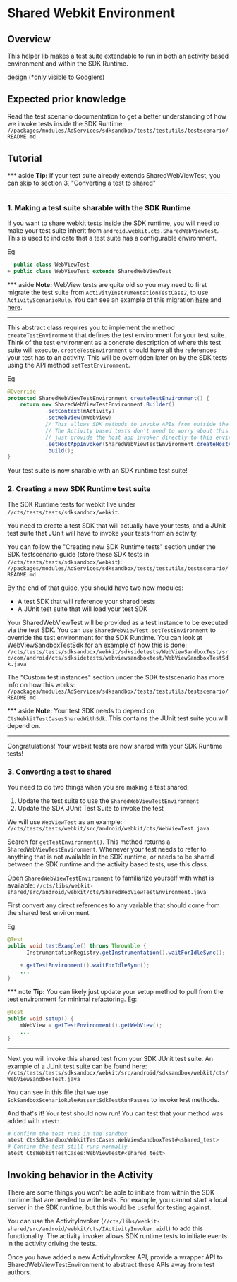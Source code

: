 # Shared Webkit Environment

## Overview

This helper lib makes a test suite extendable to run in both an activity based environment and
within the SDK Runtime.

[design](go/shared-sdk-sandbox-webview-tests) (*only visible to Googlers)

## Expected prior knowledge

Read the test scenario documentation to get a better understanding of how we invoke tests inside
the SDK Runtime:
`//packages/modules/AdServices/sdksandbox/tests/testutils/testscenario/README.md`

## Tutorial

*** aside
**Tip:**  If your test suite already extends SharedWebViewTest, you can skip to section
3, "Converting a test to shared"
***

### 1. Making a test suite sharable with the SDK Runtime

If you want to share webkit tests inside the SDK runtime, you will need to make your
test suite inherit from `android.webkit.cts.SharedWebViewTest`. This is used to indicate
that a test suite has a configurable environment.

Eg:
```java
- public class WebViewTest
+ public class WebViewTest extends SharedWebViewTest
```

*** aside
**Note:**  WebView tests are quite old so you may need to first migrate the test suite
from `ActivityInstrumentationTestCase2`, to use `ActivityScenarioRule`. You can see an example
of this migration [here](http://ag/20258043) and [here](http://ag/20300224).
***

This abstract class requires you to implement the method `createTestEnvironment` that
defines the test environment for your test suite. Think of the test environment as a
concrete description of where this test suite will execute. `createTestEnvironment` should
have all the references your test has to an activity. This will be overridden later on by the
SDK tests using the API method `setTestEnvironment`.

Eg:
```java
@Override
protected SharedWebViewTestEnvironment createTestEnvironment() {
    return new SharedWebViewTestEnvironment.Builder()
            .setContext(mActivity)
            .setWebView(mWebView)
            // This allows SDK methods to invoke APIs from outside the SDK.
            // The Activity based tests don't need to worry about this so you can
            // just provide the host app invoker directly to this environment.
            .setHostAppInvoker(SharedWebViewTestEnvironment.createHostAppInvoker())
            .build();
}
```

Your test suite is now sharable with an SDK runtime test suite!

### 2. Creating a new SDK Runtime test suite

The SDK Runtime tests for webkit live under `//cts/tests/tests/sdksandbox/webkit`.

You need to create a test SDK that will actually have your tests, and a
JUnit test suite that JUnit will have to invoke your tests from an activity.

You can follow the "Creating new SDK Runtime tests" section under the SDK testscenario
guide (store these SDK tests in `//cts/tests/tests/sdksandbox/webkit`):
`//packages/modules/AdServices/sdksandbox/tests/testutils/testscenario/README.md`

By the end of that guide, you should have two new modules:
*  A test SDK that will reference your shared tests
*  A JUnit test suite that will load your test SDK

Your SharedWebViewTest will be provided as a test instance to be executed via the test SDK.
You can use `SharedWebViewTest.setTestEnvironment` to override the test environment for the
SDK Runtime.
You can look at WebViewSandboxTestSdk for an example of how this is done:
`//cts/tests/tests/sdksandbox/webkit/sdksidetests/WebViewSandboxTest/src/com/android/cts/sdksidetests/webviewsandboxtest/WebViewSandboxTestSdk.java`

The "Custom test instances" section under the SDK testscenario has more info on how this works:
`//packages/modules/AdServices/sdksandbox/tests/testutils/testscenario/README.md`

*** aside
**Note:**   Your test SDK needs to depend on `CtsWebkitTestCasesSharedWithSdk`. This contains
the JUnit test suite you will depend on.
***

Congratulations! Your webkit tests are now shared with your SDK Runtime tests!

### 3. Converting a test to shared

You need to do two things when you are making a test shared:
1. Update the test suite to use the `SharedWebViewTestEnvironment`
2. Update the SDK JUnit Test Suite to invoke the test

We will use `WebViewTest` as an example:
`//cts/tests/tests/webkit/src/android/webkit/cts/WebViewTest.java`

Search for `getTestEnvironment()`. This method returns a `SharedWebViewTestEnvironment`.
Whenever your test needs to refer to anything that is not available in the SDK runtime,
or needs to be shared between the SDK runtime and the activity based tests,
use this class.

Open `SharedWebViewTestEnvironment` to familiarize yourself with what is available:
`//cts/libs/webkit-shared/src/android/webkit/cts/SharedWebViewTestEnvironment.java`

First convert any direct references to any variable that should come from the shared test
environment.

Eg:
```java
@Test
public void testExample() throws Throwable {
    - InstrumentationRegistry.getInstrumentation().waitForIdleSync();

    + getTestEnvironment().waitForIdleSync();
    ...
}
```

*** note
**Tip:**  You can likely just update your setup method to pull from the test environment for
minimal refactoring. Eg:

```java
@Test
public void setup() {
    mWebView = getTestEnvironment().getWebView();
    ...
}
```
***

Next you will invoke this shared test from your SDK JUnit test suite. An example of a JUnit
test suite can be found here:
`//cts/tests/tests/sdksandbox/webkit/src/android/sdksandbox/webkit/cts/WebViewSandboxTest.java`

You can see in this file that we use `SdkSandboxScenarioRule#assertSdkTestRunPasses` to invoke
test methods.

And that's it! Your test should now run! You can test that your method was added with `atest`:

```sh
# Confirm the test runs in the sandbox
atest CtsSdkSandboxWebkitTestCases:WebViewSandboxTest#<shared_test>
# Confirm the test still runs normally
atest CtsWebkitTestCases:WebViewTest#<shared_test>
```

## Invoking behavior in the Activity

There are some things you won't be able to initiate from within the SDK runtime
that are needed to write tests. For example, you cannot start a local server
in the SDK runtime, but this would be useful for testing against.

You can use the
ActivityInvoker (`//cts/libs/webkit-shared/src/android/webkit/cts/IActivityInvoker.aidl`)
to add this functionality.
The activity invoker allows SDK runtime tests to initiate events in the activity driving
the tests.

Once you have added a new ActivityInvoker API, provide a wrapper API to SharedWebViewTestEnvironment
to abstract these APIs away from test authors.
